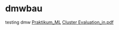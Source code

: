 # dmwbau
testing dmw
[Praktikum_ML](./Praktikum_ML)
[Cluster Evaluation_in.pdf](./Praktikum_ML/Cluster_Evaluation_in)
